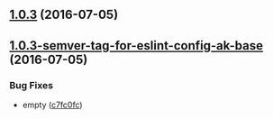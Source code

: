 <a name="1.0.3"></a>
## [1.0.3](https://aui-team-bot/https://bitbucket.org/atlassian/atlaskit/compare/1.0.3-semver-tag-for-eslint-config-ak-base...v1.0.3) (2016-07-05)



<a name="1.0.3-semver-tag-for-eslint-config-ak-base"></a>
## [1.0.3-semver-tag-for-eslint-config-ak-base](https://aui-team-bot/https://bitbucket.org/atlassian/atlaskit/compare/c7fc0fc...1.0.3-semver-tag-for-eslint-config-ak-base) (2016-07-05)


### Bug Fixes

* empty ([c7fc0fc](https://aui-team-bot/https://bitbucket.org/atlassian/atlaskit/commits/c7fc0fc))



